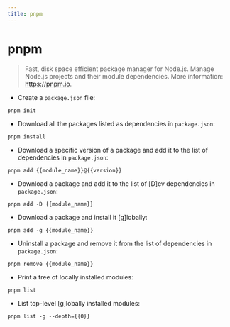 ```yaml
---
title: pnpm
---
```

# pnpm

> Fast, disk space efficient package manager for Node.js.
> Manage Node.js projects and their module dependencies.
> More information: <https://pnpm.io>.

- Create a `package.json` file:

`pnpm init`

- Download all the packages listed as dependencies in `package.json`:

`pnpm install`

- Download a specific version of a package and add it to the list of dependencies in `package.json`:

`pnpm add {{module_name}}@{{version}}`

- Download a package and add it to the list of [D]ev dependencies in `package.json`:

`pnpm add -D {{module_name}}`

- Download a package and install it [g]lobally:

`pnpm add -g {{module_name}}`

- Uninstall a package and remove it from the list of dependencies in `package.json`:

`pnpm remove {{module_name}}`

- Print a tree of locally installed modules:

`pnpm list`

- List top-level [g]lobally installed modules:

`pnpm list -g --depth={{0}}`

